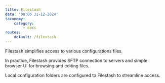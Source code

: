 ```yaml
---
title: Filestash
date: '08:06 31-12-2024'
taxonomy:
    category:
        - docs
routes:
    default: /filestash
---
```


Filestash simplifies access to various configurations files.

In practice, Filestash provides SFTP connection to servers and simple browser UI for browsing and editing files.

Local configuration folders are configured to Filestash to streamline access.